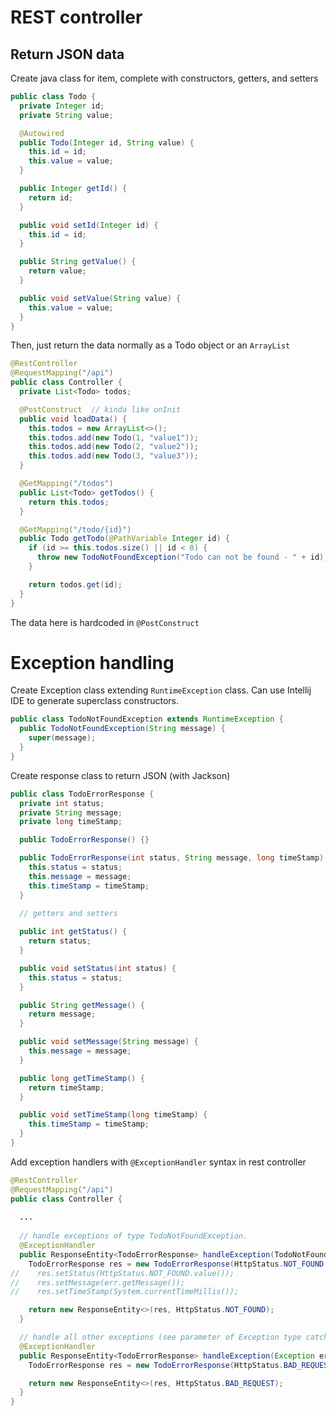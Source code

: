# REST controller

## Return JSON data

Create java class for item, complete with constructors, getters, and setters
```java
public class Todo {
  private Integer id;
  private String value;

  @Autowired
  public Todo(Integer id, String value) {
    this.id = id;
    this.value = value;
  }

  public Integer getId() {
    return id;
  }

  public void setId(Integer id) {
    this.id = id;
  }

  public String getValue() {
    return value;
  }

  public void setValue(String value) {
    this.value = value;
  }
}
```
Then, just return the data normally as a Todo object or an `ArrayList`
```java
@RestController
@RequestMapping("/api")
public class Controller {
  private List<Todo> todos;

  @PostConstruct  // kinda like onInit
  public void loadData() {
    this.todos = new ArrayList<>();
    this.todos.add(new Todo(1, "value1"));
    this.todos.add(new Todo(2, "value2"));
    this.todos.add(new Todo(3, "value3"));
  }

  @GetMapping("/todos")
  public List<Todo> getTodos() {
    return this.todos;
  }

  @GetMapping("/todo/{id}")
  public Todo getTodo(@PathVariable Integer id) {
    if (id >= this.todos.size() || id < 0) {
      throw new TodoNotFoundException("Todo can not be found - " + id);
    }

    return todos.get(id);
  }
}
```
The data here is hardcoded in `@PostConstruct`

# Exception handling

Create Exception class extending `RuntimeException` class. Can use Intellij IDE to generate superclass constructors.
```java
public class TodoNotFoundException extends RuntimeException {
  public TodoNotFoundException(String message) {
    super(message);
  }
}
```
Create response class to return JSON (with Jackson)
```java
public class TodoErrorResponse {
  private int status;
  private String message;
  private long timeStamp;

  public TodoErrorResponse() {}

  public TodoErrorResponse(int status, String message, long timeStamp) {
    this.status = status;
    this.message = message;
    this.timeStamp = timeStamp;
  }

  // getters and setters
  
  public int getStatus() {
    return status;
  }

  public void setStatus(int status) {
    this.status = status;
  }

  public String getMessage() {
    return message;
  }

  public void setMessage(String message) {
    this.message = message;
  }

  public long getTimeStamp() {
    return timeStamp;
  }

  public void setTimeStamp(long timeStamp) {
    this.timeStamp = timeStamp;
  }
}
```

Add exception handlers with `@ExceptionHandler` syntax in rest controller
```java
@RestController
@RequestMapping("/api")
public class Controller {
  
  ...
  
  // handle exceptions of type TodoNotFoundException.
  @ExceptionHandler
  public ResponseEntity<TodoErrorResponse> handleException(TodoNotFoundException err) {
    TodoErrorResponse res = new TodoErrorResponse(HttpStatus.NOT_FOUND.value(), err.getMessage(), System.currentTimeMillis());
//    res.setStatus(HttpStatus.NOT_FOUND.value());
//    res.setMessage(err.getMessage());
//    res.setTimeStamp(System.currentTimeMillis());

    return new ResponseEntity<>(res, HttpStatus.NOT_FOUND);
  }

  // handle all other exceptions (see parameter of Exception type catches all exceptions)
  @ExceptionHandler
  public ResponseEntity<TodoErrorResponse> handleException(Exception err) {
    TodoErrorResponse res = new TodoErrorResponse(HttpStatus.BAD_REQUEST.value(), err.getMessage(), System.currentTimeMillis());

    return new ResponseEntity<>(res, HttpStatus.BAD_REQUEST);
  }
}
```
